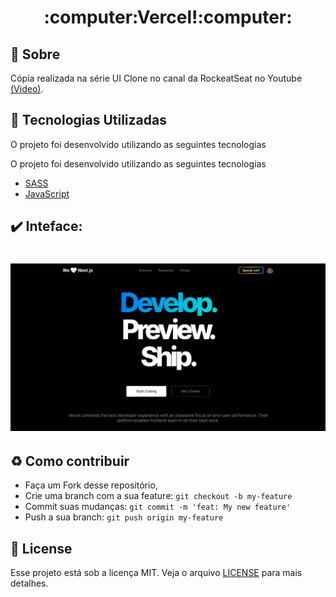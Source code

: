 <h1 align="center">
    <b>:computer:Vercel!:computer:</b>
</h1>

## :bookmark: Sobre

Cópia realizada na série UI Clone no canal da RockeatSeat no Youtube  [(Video)](https://www.youtube.com/watch?v=204ewU7NRO0&t=51s).

<a id="documentacao"></a>

## :rocket: Tecnologias Utilizadas

O projeto foi desenvolvido utilizando as seguintes tecnologias

O projeto foi desenvolvido utilizando as seguintes tecnologias

- [SASS](https://www.typescriptlang.org/)
- [JavaScript](https://reactjs.org/)

## :heavy_check_mark: Inteface:

<h1 align="center">
    <img alt="Web" src="./.github/page.png" width="900px">
</h1>

## :recycle: Como contribuir

- Faça um Fork desse repositório,
- Crie uma branch com a sua feature: `git checkout -b my-feature`
- Commit suas mudanças: `git commit -m 'feat: My new feature'`
- Push a sua branch: `git push origin my-feature`

## :memo: License

Esse projeto está sob a licença MIT. Veja o arquivo [LICENSE](LICENSE.md) para mais detalhes.
